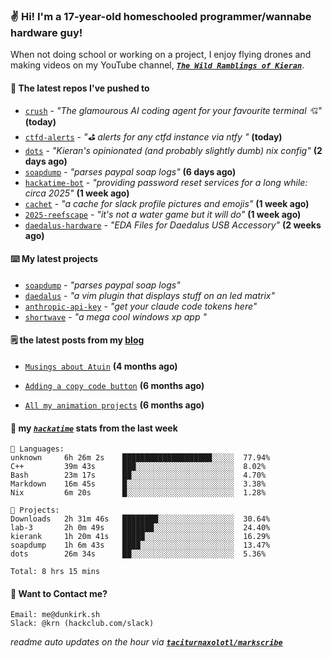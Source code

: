 ### ✌️ Hi! I'm a 17-year-old homeschooled programmer/wannabe hardware guy!

When not doing school or working on a project, I enjoy flying drones and making videos on my YouTube channel, [**_`The Wild Ramblings of Kieran`_**](https://youtube.com/@kieran.rambles).

#### 👷 The latest repos I've pushed to

- [`crush`](https://github.com/charmbracelet/crush) - _"The glamourous AI coding agent for your favourite terminal 💘"_ **(today)**
- [`ctfd-alerts`](https://github.com/taciturnaxolotl/ctfd-alerts) - _"⛳ alerts for any ctfd instance via ntfy "_ **(today)**
- [`dots`](https://github.com/taciturnaxolotl/dots) - _"Kieran's opinionated (and probably slightly dumb) nix config"_ **(2 days ago)**
- [`soapdump`](https://github.com/taciturnaxolotl/soapdump) - _"parses paypal soap logs"_ **(6 days ago)**
- [`hackatime-bot`](https://github.com/taciturnaxolotl/hackatime-bot) - _"providing password reset services for a long while: circa 2025"_ **(1 week ago)**
- [`cachet`](https://github.com/taciturnaxolotl/cachet) - _"a cache for slack profile pictures and emojis"_ **(1 week ago)**
- [`2025-reefscape`](https://github.com/df1317/2025-reefscape) - _"it's not a water game but it will do"_ **(1 week ago)**
- [`daedalus-hardware`](https://github.com/geschmit/daedalus-hardware) - _"EDA Files for Daedalus USB Accessory"_ **(2 weeks ago)**

#### ⌨️ My latest projects

- [`soapdump`](https://github.com/taciturnaxolotl/soapdump) - _"parses paypal soap logs"_
- [`daedalus`](https://github.com/taciturnaxolotl/daedalus) - _"a vim plugin that displays stuff on an led matrix"_
- [`anthropic-api-key`](https://github.com/taciturnaxolotl/anthropic-api-key) - _"get your claude code tokens here"_
- [`shortwave`](https://github.com/taciturnaxolotl/shortwave) - _"a mega cool windows xp app "_

#### 🗒️ the latest posts from my [blog](https://dunkirk.sh)

- [`Musings about Atuin`](https://dunkirk.sh/blog/atuin/) **(4 months ago)**

- [`Adding a copy code button`](https://dunkirk.sh/blog/adding-a-copy-button/) **(6 months ago)**

- [`All my animation projects`](https://dunkirk.sh/blog/my-animations/) **(6 months ago)**



#### 📡 my [_`hackatime`_](https://waka.hackclub.com) stats from the last week

```text
💾 Languages:
unknown     6h 26m 2s    ████████████████████░░░░░  77.94%
C++         39m 43s      ███░░░░░░░░░░░░░░░░░░░░░░  8.02%
Bash        23m 17s      ██░░░░░░░░░░░░░░░░░░░░░░░  4.70%
Markdown    16m 45s      █░░░░░░░░░░░░░░░░░░░░░░░░  3.38%
Nix         6m 20s       █░░░░░░░░░░░░░░░░░░░░░░░░  1.28%

💼 Projects:
Downloads   2h 31m 46s   ████████░░░░░░░░░░░░░░░░░  30.64%
lab-3       2h 0m 49s    ███████░░░░░░░░░░░░░░░░░░  24.40%
kierank     1h 20m 41s   █████░░░░░░░░░░░░░░░░░░░░  16.29%
soapdump    1h 6m 43s    ████░░░░░░░░░░░░░░░░░░░░░  13.47%
dots        26m 34s      ██░░░░░░░░░░░░░░░░░░░░░░░  5.36%

Total: 8 hrs 15 mins
```

#### 📮 Want to Contact me?

```text
Email: me@dunkirk.sh
Slack: @krn (hackclub.com/slack)
```

_readme auto updates on the hour via [**`taciturnaxolotl/markscribe`**](https://github.com/taciturnaxolotl/markscribe)_
